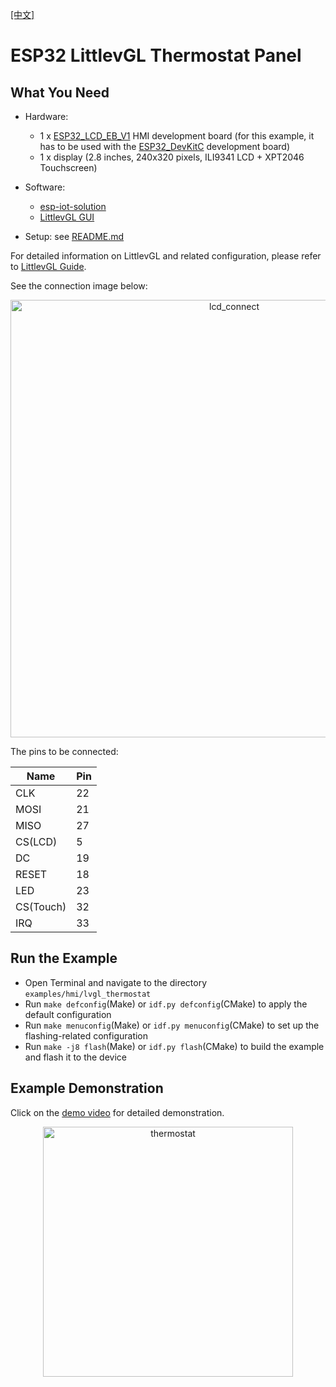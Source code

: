 [[中文]](./lvgl_thermostat_cn.md)

# ESP32 LittlevGL Thermostat Panel

## What You Need

- Hardware: 
	* 1 x [ESP32\_LCD\_EB\_V1](../../../documents/evaluation_boards/ESP32_LCDKit_guide_en.md) HMI development board (for this example, it has to be used with the [ESP32_DevKitC](https://docs.espressif.com/projects/esp-idf/en/latest/hw-reference/modules-and-boards.html#esp32-devkitc-v4) development board)
	* 1 x display (2.8 inches, 240x320 pixels, ILI9341 LCD + XPT2046 Touchscreen)
- Software: 
	* [esp-iot-solution](https://github.com/espressif/esp-iot-solution)
	* [LittlevGL GUI](https://littlevgl.com/)

- Setup: see [README.md](../../../README.md#preparation)

For detailed information on LittlevGL and related configuration, please refer to [LittlevGL Guide](../../../documents/hmi_solution/littlevgl/littlevgl_guide_en.md).

See the connection image below:

<div align="center"><img src="../../../documents/_static/hmi_solution/lcd_connect.jpg" width = "700" alt="lcd_connect" align=center /></div>  

The pins to be connected:

Name | Pin
-------- | -----
CLK | 22
MOSI | 21
MISO | 27
CS(LCD) | 5
DC | 19
RESET | 18
LED | 23
CS(Touch) | 32
IRQ | 33

## Run the Example

- Open Terminal and navigate to the directory `examples/hmi/lvgl_thermostat`
- Run `make defconfig`(Make) or `idf.py defconfig`(CMake) to apply the default configuration
- Run `make menuconfig`(Make) or `idf.py menuconfig`(CMake) to set up the flashing-related configuration
- Run `make -j8 flash`(Make) or `idf.py flash`(CMake) to build the example and flash it to the device

## Example Demonstration

Click on the [demo video](http://demo.iot.espressif.cn:8887/cmp/demo/lvgl_thermostat.mp4) for detailed demonstration.

<div align="center"><img src="../../../documents/_static/hmi_solution/littlevgl/thermostat.jpg" width = "400" alt="thermostat" align=center /></div>  